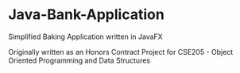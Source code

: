 # Java-Bank-Application
Simplified Baking Application written in JavaFX

Originally written as an Honors Contract Project for CSE205 - Object Oriented Programming and Data Structures
